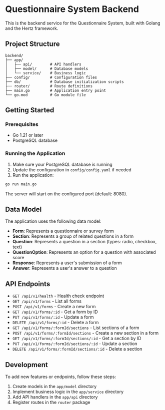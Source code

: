 # Questionnaire System Backend

This is the backend service for the Questionnaire System, built with Golang and the Hertz framework.

## Project Structure

```
backend/
├── app/
│   ├── api/        # API handlers
│   ├── model/      # Database models
│   └── service/    # Business logic
├── config/         # Configuration files
├── db/             # Database initialization scripts
├── router/         # Route definitions
├── main.go         # Application entry point
└── go.mod          # Go module file
```

## Getting Started

### Prerequisites

- Go 1.21 or later
- PostgreSQL database

### Running the Application

1. Make sure your PostgreSQL database is running
2. Update the configuration in `config/config.yaml` if needed
3. Run the application:

```bash
go run main.go
```

The server will start on the configured port (default: 8080).

## Data Model

The application uses the following data model:

- **Form**: Represents a questionnaire or survey form
- **Section**: Represents a group of related questions in a form
- **Question**: Represents a question in a section (types: radio, checkbox, text)
- **QuestionOption**: Represents an option for a question with associated score
- **Response**: Represents a user's submission of a form
- **Answer**: Represents a user's answer to a question

## API Endpoints

- `GET /api/v1/health` - Health check endpoint
- `GET /api/v1/forms` - List all forms
- `POST /api/v1/forms` - Create a new form
- `GET /api/v1/forms/:id` - Get a form by ID
- `PUT /api/v1/forms/:id` - Update a form
- `DELETE /api/v1/forms/:id` - Delete a form
- `GET /api/v1/forms/:formId/sections` - List sections of a form
- `POST /api/v1/forms/:formId/sections` - Create a new section in a form
- `GET /api/v1/forms/:formId/sections/:id` - Get a section by ID
- `PUT /api/v1/forms/:formId/sections/:id` - Update a section
- `DELETE /api/v1/forms/:formId/sections/:id` - Delete a section

## Development

To add new features or endpoints, follow these steps:

1. Create models in the `app/model` directory
2. Implement business logic in the `app/service` directory
3. Add API handlers in the `app/api` directory
4. Register routes in the `router` package
